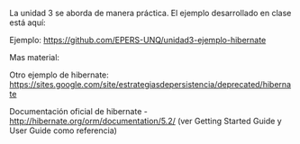 La unidad 3 se aborda de manera práctica. El ejemplo desarrollado en clase está aquí:

Ejemplo: https://github.com/EPERS-UNQ/unidad3-ejemplo-hibernate

Mas material:

Otro ejemplo de hibernate: https://sites.google.com/site/estrategiasdepersistencia/deprecated/hibernate

Documentación oficial de hibernate - http://hibernate.org/orm/documentation/5.2/ (ver Getting Started Guide y User Guide como referencia)
